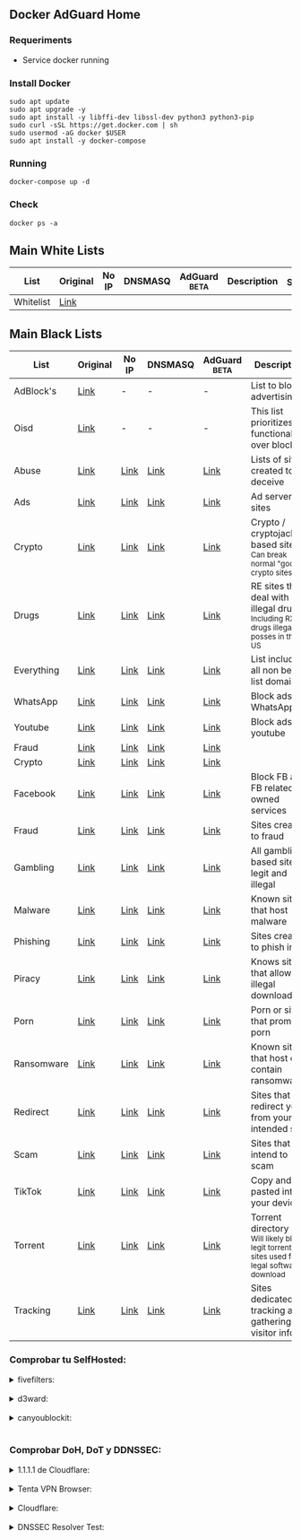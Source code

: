 ## Docker AdGuard Home

### Requeriments
- Service docker running

### Install Docker
    sudo apt update
    sudo apt upgrade -y
    sudo apt install -y libffi-dev libssl-dev python3 python3-pip
    sudo curl -sSL https://get.docker.com | sh
    sudo usermod -aG docker $USER
    sudo apt install -y docker-compose

### Running
    docker-compose up -d

### Check
    docker ps -a


## Main White Lists
| List | Original | No IP | DNSMASQ | AdGuard <br> <sup>BETA</sup> | Description | Sponsor<sup>&#8224;</sup> |
| -- | -- | -- | -- | -- | -- | -- |
| Whitelist | [Link](https://raw.githubusercontent.com/anudeepND/whitelist/master/domains/whitelist.txt) |  |  |  |  |  |

## Main Black Lists

| List | Original | No IP | DNSMASQ | AdGuard <br> <sup>BETA</sup> | Description | Sponsor<sup>&#8224;</sup> |
| -- | -- | -- | -- | -- | -- | -- |
| AdBlock's | [Link](https://raw.githubusercontent.com/d3ward/toolz/master/src/d3host.txt) | - | - | - | List to block advertising  | [Link](https://d3ward.github.io/toolz/adblock.html)
| Oisd | [Link](https://dbl.oisd.nl) | - | - | - | This list prioritizes functionality over blocking |[oisd.nl](https://oisd.nl/)|
| Abuse | [Link](https://blocklistproject.github.io/Lists/abuse.txt) | [Link](https://blocklistproject.github.io/Lists/alt-version/abuse-nl.txt) | [Link](https://blocklistproject.github.io/Lists/dnsmasq-version/abuse-dnsmasq.txt) | [Link](https://blocklistproject.github.io/Lists/adguard/abuse-ags.txt) | Lists of sites created to deceive |[magicminiman.com](https://magicminiman.com)|
| Ads | [Link](https://blocklistproject.github.io/Lists/ads.txt) | [Link](https://blocklistproject.github.io/Lists/alt-version/ads-nl.txt) | [Link](https://blocklistproject.github.io/Lists/dnsmasq-version/ads-dnsmasq.txt) | [Link](https://blocklistproject.github.io/Lists/adguard/ads-ags.txt) | Ad servers / sites | [FOIA.Services](https://foia.services) |
| Crypto | [Link](https://blocklistproject.github.io/Lists/crypto.txt) | [Link](https://blocklistproject.github.io/Lists/alt-version/crypto-nl.txt) | [Link](https://blocklistproject.github.io/Lists/dnsmasq-version/crypto-dnsmasq.txt) | [Link](https://blocklistproject.github.io/Lists/adguard/crypto-ags.txt) | Crypto / cryptojacking based sites <br> <sup>Can break normal "good" crypto sites</sup> |  |
| Drugs | [Link](https://blocklistproject.github.io/Lists/drugs.txt) | [Link](https://blocklistproject.github.io/Lists/alt-version/drugs-nl.txt) | [Link](https://blocklistproject.github.io/Lists/dnsmasq-version/drugs-dnsmasq.txt) | [Link](https://blocklistproject.github.io/Lists/adguard/drugs-ags.txt) | RE sites that deal with illegal drugs <br><sub>Including RX drugs illegal to posses in the US</sub> |  |
| Everything | [Link](https://blocklistproject.github.io/Lists/everything.txt) | [Link](https://blocklistproject.github.io/Lists/alt-version/everything-nl.txt) | [Link](https://blocklistproject.github.io/Lists/dnsmasq-version/everything-dnsmasq.txt) | [Link](https://blocklistproject.github.io/Lists/adguard/everything-ags.txt) | List including all non beta list domains |  |
| WhatsApp | [Link](https://raw.githubusercontent.com/blocklistproject/Lists/master/whatsapp.txt) | [Link](https://raw.githubusercontent.com/blocklistproject/Lists/master/whatsapp.txt) | [Link](https://raw.githubusercontent.com/blocklistproject/Lists/master/whatsapp.txt) | [Link](https://raw.githubusercontent.com/blocklistproject/Lists/master/whatsapp.txt) | Block ads WhatsApp | - |  
| Youtube | [Link](https://raw.githubusercontent.com/blocklistproject/Lists/master/youtube.txt) | [Link](https://raw.githubusercontent.com/blocklistproject/Lists/master/youtube.txt) | [Link](https://raw.githubusercontent.com/blocklistproject/Lists/master/youtube.txt) | [Link](https://raw.githubusercontent.com/blocklistproject/Lists/master/youtube.txt) | Block ads youtube | - |  
| Fraud | [Link](https://raw.githubusercontent.com/blocklistproject/Lists/master/fraud.txt) | [Link](https://raw.githubusercontent.com/blocklistproject/Lists/master/fraud.txt) | [Link](https://raw.githubusercontent.com/blocklistproject/Lists/master/fraud.txt) | [Link](https://raw.githubusercontent.com/blocklistproject/Lists/master/fraud.txt) |  |  |  
| Crypto | [Link](https://raw.githubusercontent.com/blocklistproject/Lists/master/crypto.txt) | [Link](https://raw.githubusercontent.com/blocklistproject/Lists/master/crypto.txt) | [Link](https://raw.githubusercontent.com/blocklistproject/Lists/master/crypto.txt) | [Link](https://raw.githubusercontent.com/blocklistproject/Lists/master/crypto.txt) |  |  |   
| Facebook | [Link](https://blocklistproject.github.io/Lists/facebook.txt) | [Link](https://blocklistproject.github.io/Lists/alt-version/facebook-nl.txt) | [Link](https://blocklistproject.github.io/Lists/dnsmasq-version/facebook-dnsmasq.txt) | [Link](https://blocklistproject.github.io/Lists/adguard/facebook-ags.txt) | Block FB and FB related / owned services |  |
| Fraud | [Link](https://blocklistproject.github.io/Lists/fraud.txt) | [Link](https://blocklistproject.github.io/Lists/alt-version/fraud-nl.txt) | [Link](https://blocklistproject.github.io/Lists/dnsmasq-version/fraud-dnsmasq.txt) | [Link](https://blocklistproject.github.io/Lists/adguard/fraud-ags.txt) | Sites create to fraud |  |
| Gambling | [Link](https://blocklistproject.github.io/Lists/gambling.txt) | [Link](https://blocklistproject.github.io/Lists/alt-version/gambling-nl.txt) | [Link](https://blocklistproject.github.io/Lists/dnsmasq-version/gambling-dnsmasq.txt) | [Link](https://blocklistproject.github.io/Lists/adguard/gambling-ags.txt) | All gambling based site legit and illegal |  |
| Malware | [Link](https://blocklistproject.github.io/Lists/malware.txt) | [Link](https://blocklistproject.github.io/Lists/alt-version/malware-nl.txt) | [Link](https://blocklistproject.github.io/Lists/dnsmasq-version/malware-dnsmasq.txt) | [Link](https://blocklistproject.github.io/Lists/adguard/malware-ags.txt) | Known sites that host malware |  |
| Phishing | [Link](https://blocklistproject.github.io/Lists/phishing.txt) | [Link](https://blocklistproject.github.io/Lists/alt-version/phishing-nl.txt) | [Link](https://blocklistproject.github.io/Lists/dnsmasq-version/phishing-dnsmasq.txt) | [Link](https://blocklistproject.github.io/Lists/adguard/phishing-ags.txt) | Sites created to phish info |  |
| Piracy | [Link](https://blocklistproject.github.io/Lists/piracy.txt) | [Link](https://blocklistproject.github.io/Lists/alt-version/piracy-nl.txt) | [Link](https://blocklistproject.github.io/Lists/dnsmasq-version/piracy-dnsmasq.txt) | [Link](https://blocklistproject.github.io/Lists/adguard/piracy-ags.txt) | Knows sites that allow for illegal downloads |  |
| Porn | [Link](https://blocklistproject.github.io/Lists/porn.txt) | [Link](https://blocklistproject.github.io/Lists/alt-version/porn-nl.txt) | [Link](https://blocklistproject.github.io/Lists/dnsmasq-version/porn-dnsmasq.txt) | [Link](https://blocklistproject.github.io/Lists/adguard/porn-ags.txt) | Porn or sites that promote porn | [W1T3H4T](https://www.patreon.com/user/creators?u=26512074) |
| Ransomware | [Link](https://blocklistproject.github.io/Lists/ransomware.txt) | [Link](https://blocklistproject.github.io/Lists/alt-version/ransomware-nl.txt) | [Link](https://blocklistproject.github.io/Lists/dnsmasq-version/ransomware-dnsmasq.txt) | [Link](https://blocklistproject.github.io/Lists/adguard/ransomware-ags.txt) | Known sites that host or contain ransomware |  |
| Redirect | [Link](https://blocklistproject.github.io/Lists/redirect.txt) | [Link](https://blocklistproject.github.io/Lists/alt-version/redirect-nl.txt) | [Link](https://blocklistproject.github.io/Lists/dnsmasq-version/redirect-dnsmasq.txt) | [Link](https://blocklistproject.github.io/Lists/adguard/redirect-ags.txt) | Sites that redirect your from your intended site |  |
| Scam | [Link](https://blocklistproject.github.io/Lists/scam.txt) | [Link](https://blocklistproject.github.io/Lists/alt-version/scam-nl.txt) | [Link](https://blocklistproject.github.io/Lists/dnsmasq-version/scam-dnsmasq.txt) | [Link](https://blocklistproject.github.io/Lists/adguard/scam-ags.txt) | Sites that intend to scam |  |
| TikTok | [Link](https://blocklistproject.github.io/Lists/tiktok.txt) | [Link](https://blocklistproject.github.io/Lists/alt-version/tiktok-nl.txt) | [Link](https://blocklistproject.github.io/Lists/dnsmasq-version/tiktok-dnsmasq.txt) | [Link](https://blocklistproject.github.io/Lists/adguard/tiktok-ags.txt) | Copy and pasted into your device |  |
| Torrent | [Link](https://blocklistproject.github.io/Lists/torrent.txt) | [Link](https://blocklistproject.github.io/Lists/alt-version/torrent-nl.txt) | [Link](https://blocklistproject.github.io/Lists/dnsmasq-version/torrent-dnsmasq.txt) | [Link](https://blocklistproject.github.io/Lists/adguard/torrent-ags.txt) | Torrent directory <br> <sub>Will likely block legit torrent sites used for legal software download</sub> |  |
| Tracking | [Link](https://blocklistproject.github.io/Lists/tracking.txt) | [Link](https://blocklistproject.github.io/Lists/alt-version/tracking-nl.txt) | [Link](https://blocklistproject.github.io/Lists/dnsmasq-version/tracking-dnsmasq.txt) | [Link](https://blocklistproject.github.io/Lists/adguard/tracking-ags.txt) | Sites dedicated to tracking and gathering visitor info | [FOIA.Services](https://foia.services) |   

### Comprobar tu SelfHosted:

<details>
<summary>fivefilters:</summary>

<Original>&nbsp;Pagina para comprobar tu selfhosted de fivefilters</Original>

<p>  &nbsp;&nbsp;https://blockads.fivefilters.org/</p>
</details>
&nbsp;

<details>
<summary>d3ward:</summary>

<Original>&nbsp;Pagina para comprobar tu selfhosted de [d3ward](https://d3ward.github.io/toolz/)</Original>

<p>  &nbsp;&nbsp;https://d3ward.github.io/toolz/adblock.html</p>
</details>
&nbsp;

<details>
<summary>canyoublockit:</summary>

<Original>&nbsp;Pagina para comprobar tu selfhosted de canyoublockit</Original>

<p>  &nbsp;&nbsp;https://canyoublockit.com/</p>
</details>
&nbsp;

### Comprobar DoH, DoT y DDNSSEC:

<details>
<summary>1.1.1.1 de Cloudflare:</summary>

<Original>&nbsp;Pagina para comprobar cifrado de 1.1.1.1 de Cloudflare</Original>

<p>  &nbsp;&nbsp;https://1.1.1.1/help</p>
</details>
&nbsp;

<details>
<summary>Tenta VPN Browser:</summary>

<Original>&nbsp;Pagina para comprobar cifrado de Tenta VPN Browser</Original>

<p>  &nbsp;&nbsp;https://tenta.com/test/</p>
</details>
&nbsp;

<details>
<summary>Cloudflare:</summary>

<Original>&nbsp;Pagina para comprobar cifrado de Cloudflare</Original>

<p>  &nbsp;&nbsp;https://www.cloudflare.com/es-es/ssl/encrypted-sni/</p>
</details>
&nbsp;

<details>
<summary>DNSSEC Resolver Test:</summary>

<Original>&nbsp;Pagina para comprobar cifrado DNSSEC por Matthäus Wander</Original>

<p>  &nbsp;&nbsp;http://dnssec.vs.uni-due.de/</p>
<p>  &nbsp;&nbsp;http://www.dnssec-or-not.com/</p>
<p>  &nbsp;&nbsp;http://en.conn.internet.nl/connection/</p>
</details>
&nbsp;
